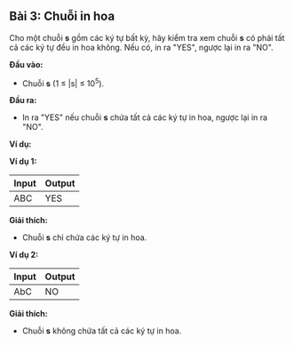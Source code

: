 ## Bài 3: Chuỗi in hoa

Cho một chuỗi **s** gồm các ký tự bất kỳ, hãy kiểm tra xem chuỗi **s** có phải tất cả các ký tự đều in hoa không. Nếu có, in ra "YES", ngược lại in ra "NO".

**Đầu vào:**

- Chuỗi **s** (1 ≤ |s| ≤ 10<sup>5</sup>).

**Đầu ra:**

- In ra "YES" nếu chuỗi **s** chứa tất cả các ký tự in hoa, ngược lại in ra "NO".

**Ví dụ:**

**Ví dụ 1:**

| Input | Output |
|:-------|:--------|
| ABC | YES |

**Giải thích:**

- Chuỗi **s** chỉ chứa các ký tự in hoa.

**Ví dụ 2:**

| Input | Output |
|:-------|:--------|
| AbC | NO |

**Giải thích:**

- Chuỗi **s** không chứa tất cả các ký tự in hoa.
